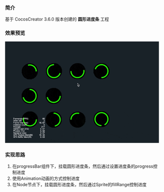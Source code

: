### 简介

基于 CocosCreator 3.6.0 版本创建的 **圆形进度条** 工程

### 效果预览
![image](../../../gif/202203/2022030563.gif)

### 实现思路
1. 在progressBar组件下，挂载圆形进度条，然后通过设置进度条的progress控制进度
2. 使用Animation动画的方式控制进度
3. 在Node节点下，挂载圆形进度条，然后通过Sprite的fillRange控制进度